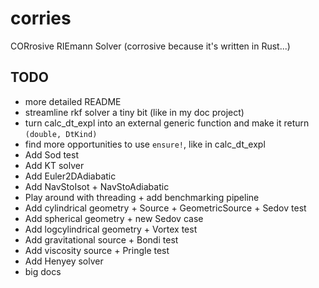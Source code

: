 # corries

CORrosive RIEmann Solver (corrosive because it's written in Rust...)

## TODO

- more detailed README
- streamline rkf solver a tiny bit (like in my doc project)
- turn calc_dt_expl into an external generic function and make it return `(double, DtKind)`
- find more opportunities to use `ensure!`, like in calc_dt_expl
- Add Sod test
- Add KT solver
- Add Euler2DAdiabatic
- Add NavStoIsot + NavStoAdiabatic
- Play around with threading + add benchmarking pipeline
- Add cylindrical geometry + Source + GeometricSource + Sedov test
- Add spherical geometry + new Sedov case
- Add logcylindrical geometry + Vortex test
- Add gravitational source + Bondi test
- Add viscosity source + Pringle test
- Add Henyey solver
- big docs

